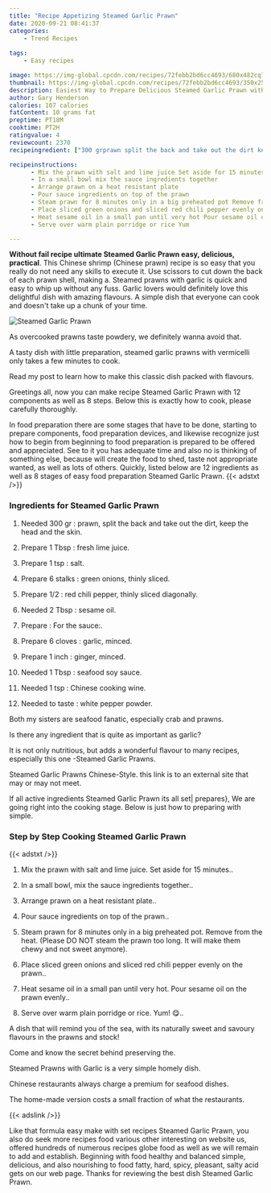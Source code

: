 ```yaml
---
title: "Recipe Appetizing Steamed Garlic Prawn"
date: 2020-09-21 08:41:37
categories:
    - Trend Recipes
    
tags:
    - Easy recipes

image: https://img-global.cpcdn.com/recipes/72febb2bd6cc4693/680x482cq70/steamed-garlic-prawn-recipe-main-photo.jpg
thumbnail: https://img-global.cpcdn.com/recipes/72febb2bd6cc4693/350x250cq70/steamed-garlic-prawn-recipe-main-photo.jpg
description: Easiest Way to Prepare Delicious Steamed Garlic Prawn with 12 ingredients and 8 stages of easy cooking.
author: Gary Henderson
calories: 107 calories
fatContent: 10 grams fat
preptime: PT18M
cooktime: PT2H
ratingvalue: 4
reviewcount: 2370
recipeingredient: ["300 grprawn split the back and take out the dirt keep the head and the skin", "1 Tbspfresh lime juice", "1 tspsalt", "6 stalksgreen onions thinly sliced", "1/2red chili pepper thinly sliced diagonally", "2 Tbspsesame oil", "For the sauce", "6 clovesgarlic minced", "1 inchginger minced", "1 Tbspseafood soy sauce", "1 tspChinese cooking wine", "to tastewhite pepper powder"]

recipeinstructions: 
      - Mix the prawn with salt and lime juice Set aside for 15 minutes 
      - In a small bowl mix the sauce ingredients together 
      - Arrange prawn on a heat resistant plate 
      - Pour sauce ingredients on top of the prawn 
      - Steam prawn for 8 minutes only in a big preheated pot Remove from the heat Please DO NOT steam the prawn too long It will make them chewy and not sweet anymore 
      - Place sliced green onions and sliced red chili pepper evenly on the prawn 
      - Heat sesame oil in a small pan until very hot Pour sesame oil on the prawn evenly 
      - Serve over warm plain porridge or rice Yum 

---
```




**Without fail recipe ultimate Steamed Garlic Prawn easy, delicious, practical**. This Chinese shrimp (Chinese prawn) recipe is so easy that you really do not need any skills to execute it. Use scissors to cut down the back of each prawn shell, making a. Steamed prawns with garlic is quick and easy to whip up without any fuss. Garlic lovers would definitely love this delightful dish with amazing flavours. A simple dish that everyone can cook and doesn&#39;t take up a chunk of your time.


![Steamed Garlic Prawn](https://img-global.cpcdn.com/recipes/72febb2bd6cc4693/680x482cq70/steamed-garlic-prawn-recipe-main-photo.jpg "Steamed Garlic Prawn")



As overcooked prawns taste powdery, we definitely wanna avoid that.

A tasty dish with little preparation, steamed garlic prawns with vermicelli only takes a few minutes to cook.

Read my post to learn how to make this classic dish packed with flavours.


Greetings all, now you can make recipe Steamed Garlic Prawn with 12 components as well as 8 steps. Below this is exactly how to cook, please carefully thoroughly.

In food preparation there are some stages that have to be done, starting to prepare components, food preparation devices, and likewise recognize just how to begin from beginning to food preparation is prepared to be offered and appreciated. See to it you has adequate time and also no is thinking of something else, because will create the food to shed, taste not appropriate wanted, as well as lots of others. Quickly, listed below are 12 ingredients as well as 8 stages of easy food preparation Steamed Garlic Prawn.
{{< adstxt />}}

### Ingredients for Steamed Garlic Prawn


1. Needed 300 gr : prawn, split the back and take out the dirt, keep the head and the skin.

1. Prepare 1 Tbsp : fresh lime juice.

1. Prepare 1 tsp : salt.

1. Prepare 6 stalks : green onions, thinly sliced.

1. Prepare 1/2 : red chili pepper, thinly sliced diagonally.

1. Needed 2 Tbsp : sesame oil.

1. Prepare  : For the sauce:.

1. Prepare 6 cloves : garlic, minced.

1. Prepare 1 inch : ginger, minced.

1. Needed 1 Tbsp : seafood soy sauce.

1. Needed 1 tsp : Chinese cooking wine.

1. Needed to taste : white pepper powder.


Both my sisters are seafood fanatic, especially crab and prawns.

Is there any ingredient that is quite as important as garlic?

It is not only nutritious, but adds a wonderful flavour to many recipes, especially this one -Steamed Garlic Prawns.

Steamed Garlic Prawns Chinese-Style. this link is to an external site that may or may not meet.


If all active ingredients Steamed Garlic Prawn its all set| prepares}, We are going right into the cooking stage. Below is just how to preparing with simple.

### Step by Step Cooking Steamed Garlic Prawn

{{< adstxt />}}


1. Mix the prawn with salt and lime juice. Set aside for 15 minutes..



1. In a small bowl, mix the sauce ingredients together..



1. Arrange prawn on a heat resistant plate..



1. Pour sauce ingredients on top of the prawn..



1. Steam prawn for 8 minutes only in a big preheated pot. Remove from the heat. (Please DO NOT steam the prawn too long. It will make them chewy and not sweet anymore).



1. Place sliced green onions and sliced red chili pepper evenly on the prawn..



1. Heat sesame oil in a small pan until very hot. Pour sesame oil on the prawn evenly..



1. Serve over warm plain porridge or rice. Yum! 😋..




A dish that will remind you of the sea, with its naturally sweet and savoury flavours in the prawns and stock!

Come and know the secret behind preserving the.

Steamed Prawns with Garlic is a very simple homely dish.

Chinese restaurants always charge a premium for seafood dishes.

The home-made version costs a small fraction of what the restaurants.


{{< adslink />}}

Like that formula easy make with set recipes Steamed Garlic Prawn, you also do seek more recipes food various other interesting on website us, offered hundreds of numerous recipes globe food as well as we will remain to add and establish. Beginning with food healthy and balanced simple, delicious, and also nourishing to food fatty, hard, spicy, pleasant, salty acid gets on our web page. Thanks for reviewing the best dish Steamed Garlic Prawn.
